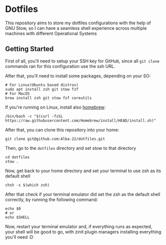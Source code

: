 # Dotfiles

This repository aims to store my dotfiles configurations with the help of GNU Stow, so I can have a seamless shell experience across multiple machines with different Operational Systems

## Getting Started

First of all, you'll need to setup your SSH key for GitHub, since all `git clone` commands ran for this configuration use the ssh URL.

After that, you'll need to install some packages, depending on your SO:

```shell
# For Linux(Ubuntu based distros)
sudo apt install zsh git stow fzf
# For MacOS
brew install zsh git stow fzf coreutils
```

If you're running on Linux, install also [homebrew](https://homebrew.sh):

```shell
/bin/bash -c "$(curl -fsSL https://raw.githubusercontent.com/Homebrew/install/HEAD/install.sh)"
```

After that, you can clone this repository into your home:

```shell
git clone git@github.com:Alba-22/dotfiles.git
```

Then, go to the `dotfiles` directory and set stow to that directory

```shell
cd dotfiles
stow .
```

Now, get back to your home directory and set your terminal to use zsh as its default shell

```shell
chsh -s $(which zsh)
```

After that check if your terminal emulator did set the zsh as the default shell correctly, by running the following command:

```shell
echo $0
# or
echo $SHELL
```

Now, restart your terminal emulator and, if everything runs as expected, your shell will be good to go, with zinit plugin managers installing everything you'll need :D

